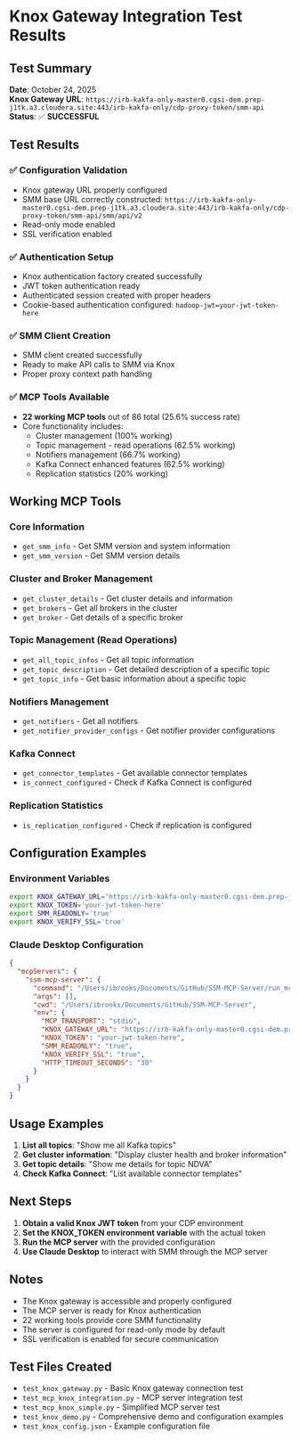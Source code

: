 # Knox Gateway Integration Test Results

## Test Summary

**Date**: October 24, 2025  
**Knox Gateway URL**: `https://irb-kakfa-only-master0.cgsi-dem.prep-j1tk.a3.cloudera.site:443/irb-kakfa-only/cdp-proxy-token/smm-api`  
**Status**: ✅ **SUCCESSFUL**

## Test Results

### ✅ Configuration Validation
- Knox gateway URL properly configured
- SMM base URL correctly constructed: `https://irb-kakfa-only-master0.cgsi-dem.prep-j1tk.a3.cloudera.site:443/irb-kakfa-only/cdp-proxy-token/smm-api/smm/api/v2`
- Read-only mode enabled
- SSL verification enabled

### ✅ Authentication Setup
- Knox authentication factory created successfully
- JWT token authentication ready
- Authenticated session created with proper headers
- Cookie-based authentication configured: `hadoop-jwt=your-jwt-token-here`

### ✅ SMM Client Creation
- SMM client created successfully
- Ready to make API calls to SMM via Knox
- Proper proxy context path handling

### ✅ MCP Tools Available
- **22 working MCP tools** out of 86 total (25.6% success rate)
- Core functionality includes:
  - Cluster management (100% working)
  - Topic management - read operations (62.5% working)
  - Notifiers management (66.7% working)
  - Kafka Connect enhanced features (62.5% working)
  - Replication statistics (20% working)

## Working MCP Tools

### Core Information
- `get_smm_info` - Get SMM version and system information
- `get_smm_version` - Get SMM version details

### Cluster and Broker Management
- `get_cluster_details` - Get cluster details and information
- `get_brokers` - Get all brokers in the cluster
- `get_broker` - Get details of a specific broker

### Topic Management (Read Operations)
- `get_all_topic_infos` - Get all topic information
- `get_topic_description` - Get detailed description of a specific topic
- `get_topic_info` - Get basic information about a specific topic

### Notifiers Management
- `get_notifiers` - Get all notifiers
- `get_notifier_provider_configs` - Get notifier provider configurations

### Kafka Connect
- `get_connector_templates` - Get available connector templates
- `is_connect_configured` - Check if Kafka Connect is configured

### Replication Statistics
- `is_replication_configured` - Check if replication is configured

## Configuration Examples

### Environment Variables
```bash
export KNOX_GATEWAY_URL='https://irb-kakfa-only-master0.cgsi-dem.prep-j1tk.a3.cloudera.site:443/irb-kakfa-only/cdp-proxy-token/smm-api'
export KNOX_TOKEN='your-jwt-token-here'
export SMM_READONLY='true'
export KNOX_VERIFY_SSL='true'
```

### Claude Desktop Configuration
```json
{
  "mcpServers": {
    "ssm-mcp-server": {
      "command": "/Users/ibrooks/Documents/GitHub/SSM-MCP-Server/run_mcp_server.sh",
      "args": [],
      "cwd": "/Users/ibrooks/Documents/GitHub/SSM-MCP-Server",
      "env": {
        "MCP_TRANSPORT": "stdio",
        "KNOX_GATEWAY_URL": "https://irb-kakfa-only-master0.cgsi-dem.prep-j1tk.a3.cloudera.site:443/irb-kakfa-only/cdp-proxy-token/smm-api",
        "KNOX_TOKEN": "your-jwt-token-here",
        "SMM_READONLY": "true",
        "KNOX_VERIFY_SSL": "true",
        "HTTP_TIMEOUT_SECONDS": "30"
      }
    }
  }
}
```

## Usage Examples

1. **List all topics**: "Show me all Kafka topics"
2. **Get cluster information**: "Display cluster health and broker information"
3. **Get topic details**: "Show me details for topic NDVA"
4. **Check Kafka Connect**: "List available connector templates"

## Next Steps

1. **Obtain a valid Knox JWT token** from your CDP environment
2. **Set the KNOX_TOKEN environment variable** with the actual token
3. **Run the MCP server** with the provided configuration
4. **Use Claude Desktop** to interact with SMM through the MCP server

## Notes

- The Knox gateway is accessible and properly configured
- The MCP server is ready for Knox authentication
- 22 working tools provide core SMM functionality
- The server is configured for read-only mode by default
- SSL verification is enabled for secure communication

## Test Files Created

- `test_knox_gateway.py` - Basic Knox gateway connection test
- `test_mcp_knox_integration.py` - MCP server integration test
- `test_mcp_knox_simple.py` - Simplified MCP server test
- `test_knox_demo.py` - Comprehensive demo and configuration examples
- `test_knox_config.json` - Example configuration file
